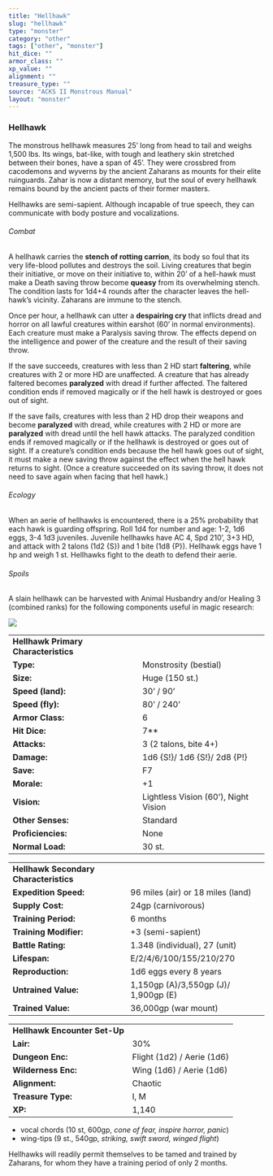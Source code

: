 ```yaml
---
title: "Hellhawk"
slug: "hellhawk"
type: "monster"
category: "other"
tags: ["other", "monster"]
hit_dice: ""
armor_class: ""
xp_value: ""
alignment: ""
treasure_type: ""
source: "ACKS II Monstrous Manual"
layout: "monster"
---
```


### Hellhawk

The monstrous hellhawk measures 25’ long from head to tail and weighs 1,500 lbs. Its wings,
bat-like, with tough and leathery skin stretched between their bones, have a span of 45’. They were
crossbred from cacodemons and wyverns by the ancient Zaharans as mounts for their elite ruinguards.
Zahar is now a distant memory, but the soul of every hellhawk remains bound by the ancient pacts of
their former masters.

Hellhawks are semi-sapient. Although incapable of true speech, they can communicate with body
posture and vocalizations.

###### Combat

A hellhawk carries the **stench of rotting carrion**, its body so foul that its very life-blood
pollutes and destroys the soil. Living creatures that begin their initiative, or move on their
initiative to, within 20’ of a hell-hawk must make a Death saving throw become **queasy** from its
overwhelming stench. The condition lasts for 1d4+4 rounds after the character leaves the hell-hawk’s
vicinity. Zaharans are immune to the stench.

Once per hour, a hellhawk can utter a **despairing cry** that inflicts dread and horror on all
lawful creatures within earshot (60’ in normal environments). Each creature must make a Paralysis
saving throw. The effects depend on the intelligence and power of the creature and the result of
their saving throw.

If the save succeeds, creatures with less than 2 HD start **faltering**, while creatures with 2 or
more HD are unaffected. A creature that has already faltered becomes **paralyzed** with dread if
further affected. The faltered condition ends if removed magically or if the hell hawk is destroyed
or goes out of sight.

If the save fails, creatures with less than 2 HD drop their weapons and become **paralyzed** with
dread, while creatures with 2 HD or more are **paralyzed** with dread until the hell hawk attacks.
The paralyzed condition ends if removed magically or if the hellhawk is destroyed or goes out of
sight. If a creature’s condition ends because the hell hawk goes out of sight, it must make a new
saving throw against the effect when the hell hawk returns to sight. (Once a creature succeeded on
its saving throw, it does not need to save again when facing that hell hawk.)

###### Ecology

When an aerie of hellhawks is encountered, there is a 25% probability that each hawk is guarding
offspring. Roll 1d4 for number and age: 1-2, 1d6 eggs, 3-4 1d3 juveniles. Juvenile hellhawks have AC
4, Spd 210’, 3+3 HD, and attack with 2 talons (1d2 {S}) and 1 bite (1d8 {P}). Hellhawk eggs have 1
hp and weigh 1 st. Hellhawks fight to the death to defend their aerie.

###### Spoils

A slain hellhawk can be harvested with Animal Husbandry and/or Healing 3 (combined ranks) for the
following components useful in magic research:

![](data:image/png;base64...)

|  |  |
| --- | --- |
| **Hellhawk Primary Characteristics** | |
| **Type:** | Monstrosity (bestial) |
| **Size:** | Huge (150 st.) |
| **Speed (land):** | 30’ / 90’ |
| **Speed (fly):** | 80’ / 240’ |
| **Armor Class:** | 6 |
| **Hit Dice:** | 7\*\* |
| **Attacks:** | 3 (2 talons, bite 4+) |
| **Damage:** | 1d6 {S!}/ 1d6 {S!}/ 2d8 {P!} |
| **Save:** | F7 |
| **Morale:** | +1 |
| **Vision:** | Lightless Vision (60’), Night Vision |
| **Other Senses:** | Standard |
| **Proficiencies:** | None |
| **Normal Load:** | 30 st. |

|  |  |
| --- | --- |
| **Hellhawk Secondary Characteristics** | |
| **Expedition Speed:** | 96 miles (air) or 18 miles (land) |
| **Supply Cost:** | 24gp (carnivorous) |
| **Training Period:** | 6 months |
| **Training Modifier:** | +3 (semi-sapient) |
| **Battle Rating:** | 1.348 (individual), 27 (unit) |
| **Lifespan:** | E/2/4/6/100/155/210/270 |
| **Reproduction:** | 1d6 eggs every 8 years |
| **Untrained Value:** | 1,150gp (A)/3,550gp (J)/ 1,900gp (E) |
| **Trained Value:** | 36,000gp (war mount) |

|  |  |
| --- | --- |
| **Hellhawk Encounter Set-Up** | |
| **Lair:** | 30% |
| **Dungeon Enc:** | Flight (1d2) / Aerie (1d6) |
| **Wilderness Enc:** | Wing (1d6) / Aerie (1d6) |
| **Alignment:** | Chaotic |
| **Treasure Type:** | I, M |
| **XP:** | 1,140 |

* vocal chords (10 st, 600gp, *cone of fear, inspire horror, panic*)
* wing-tips (9 st., 540gp, *striking, swift sword, winged flight*)

Hellhawks will readily permit themselves to be tamed and trained by Zaharans, for whom they have a
training period of only 2 months.
